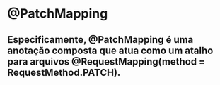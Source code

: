 # @PatchMapping 
## Especificamente, @PatchMapping é uma anotação composta que atua como um atalho para arquivos @RequestMapping(method = RequestMethod.PATCH).
